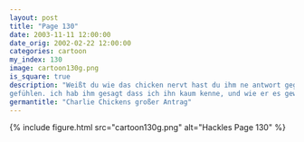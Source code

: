 ```yaml
---
layout: post
title: "Page 130"
date: 2003-11-11 12:00:00
date_orig: 2002-02-22 12:00:00
categories: cartoon
my_index: 130
image: cartoon130g.png
is_square: true
description: "Weißt du wie das chicken nervt hast du ihm ne antwort gegeben davon kannst du ausgehen. ich hab ihm eine lange nachricht geschrieben mit all meinen
gefühlen. ich hab ihm gesagt dass ich ihn kaum kenne, und wie er es gewagt hat mich so zu blamieren vor tausenden von leuten was hat er gesagt Ich glaube nicht das er meine Antwort gesehen hab....Ich wurde nämlich unter sein Threshold* gesetzt Hackles Katrina Vittles"
germantitle: "Charlie Chickens großer Antrag"
---
```


{% include figure.html src="cartoon130g.png" alt="Hackles Page 130"  %}

